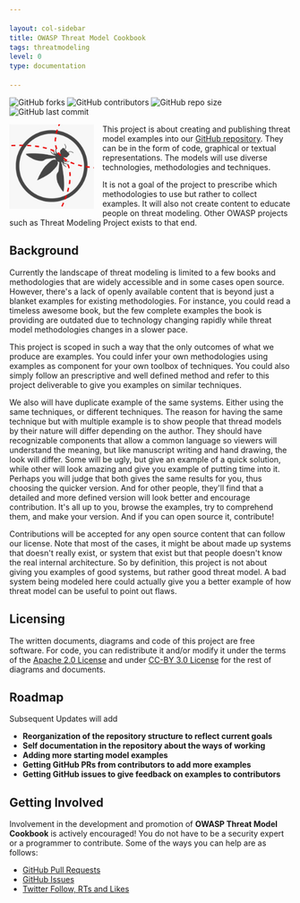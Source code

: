 ```yaml
---

layout: col-sidebar
title: OWASP Threat Model Cookbook
tags: threatmodeling
level: 0
type: documentation

---
```

![GitHub forks](https://img.shields.io/github/forks/OWASP/threat-model-cookbook?style=social)
![GitHub contributors](https://img.shields.io/github/contributors/OWASP/threat-model-cookbook?logo=github&style=social)
![GitHub repo size](https://img.shields.io/github/repo-size/OWASP/threat-model-cookbook?logo=github&style=social)
![GitHub last commit](https://img.shields.io/github/last-commit/OWASP/threat-model-cookbook?logo=github&style=social)

<img src="assets/images/owasp_tmcb_logo.jpg" style="float: left; width: 30%; margin-right: 15px; margin-bottom: 15px;">

This project is about creating and publishing threat model examples into our [GitHub repository](https://github.com/OWASP/threat-model-cookbook). They can be in the form of code, graphical or textual representations. The models will use diverse technologies, methodologies and techniques.

It is not a goal of the project to prescribe which methodologies to use but rather to collect examples. It will also not create content to educate people on threat modeling. Other OWASP projects such as Threat Modeling Project exists to that end.
<br style="clear: left;"/>

## Background
Currently the landscape of threat modeling is limited to a few books and methodologies that are widely accessible and in some cases open source. However, there's a lack of openly available content that is beyond just a blanket examples for existing methodologies. For instance, you could read a timeless awesome book, but the few complete examples the book is providing are outdated due to technology changing rapidly while threat model methodologies changes in a slower pace.

This project is scoped in such a way that the only outcomes of what we produce are examples. You could infer your own methodologies using examples as component for your own toolbox of techniques. You could also simply follow an prescriptive and well defined method and refer to this project deliverable to give you examples on similar techniques.

We also will have duplicate example of the same systems. Either using the same techniques, or different techniques. The reason for having the same technique but with multiple example is to show people that thread models by their nature will differ depending on the author. They should have recognizable components that allow a common language so viewers will understand the meaning, but like manuscript writing and hand drawing, the look will differ. Some will be ugly, but give an example of a quick solution, while other will look amazing and give you example of putting time into it. Perhaps you will judge that both gives the same results for you, thus choosing the quicker version. And for other people, they'll find that a detailed and more defined version will look better and encourage contribution. It's all up to you, browse the examples, try to comprehend them, and make your version. And if you can open source it, contribute!

Contributions will be accepted for any open source content that can follow our license. Note that most of the cases, it might be about made up systems that doesn't really exist, or system that exist but that people doesn't know the real internal architecture. So by definition, this project is not about giving you examples of good systems, but rather good threat model. A bad system being modeled here could actually give you a better example of how threat model can be useful to point out flaws.

## Licensing
The written documents, diagrams and code of this project are free software. For code, you can redistribute it and/or modify it under the terms of the [Apache 2.0 License](https://apache.org/licenses/LICENSE-2.0.html) and under [CC-BY 3.0 License](https://creativecommons.org/licenses/by/3.0/) for the rest of diagrams and documents.

## Roadmap
Subsequent Updates will add
<strong>
* Reorganization of the repository structure to reflect current goals
* Self documentation in the repository about the ways of working
* Adding more starting model examples
* Getting GitHub PRs from contributors to add more examples
* Getting GitHub issues to give feedback on examples to contributors
</strong>

## Getting Involved
Involvement in the development and promotion of <strong>OWASP Threat Model Cookbook</strong> is actively encouraged!
You do not have to be a security expert or a programmer to contribute.
Some of the ways you can help are as follows:
* [GitHub Pull Requests](https://github.com/OWASP/threat-model-cookbook)
* [GitHub Issues](https://github.com/OWASP/threat-model-cookbook/issues)
* [Twitter Follow, RTs and Likes](https://twitter.com/OWASP_tmcb)

